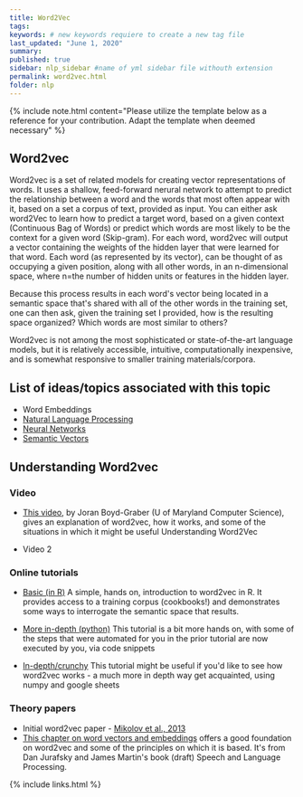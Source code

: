 ```yaml
---
title: Word2Vec
tags:
keywords: # new keywords requiere to create a new tag file
last_updated: "June 1, 2020"
summary: 
published: true
sidebar: nlp_sidebar #name of yml sidebar file withouth extension
permalink: word2vec.html
folder: nlp
---
```



{% include note.html content="Please utilize the template below as a reference for your contribution. Adapt the template when deemed necessary" %}

## Word2vec

Word2vec is a set of related models for creating vector representations of words. It uses a shallow, feed-forward nerural network to attempt to predict the relationship between a word and the words that most often appear with it, based on a set a corpus of text, provided as input. You can either ask word2Vec to learn how to predict a target word, based on a given context (Continuous Bag of Words) or predict which words are most likely to be the context for a given word (Skip-gram).  For each word, word2vec will output a vector containing the weights of the hidden layer that were learned for that word. Each word (as represented by its vector), can be thought of as occupying a given position, along with all other words, in an n-dimensional space, where n=the number of hidden units or features in the hidden layer.
 
Because this process results in each word's vector being located in a semantic space that's shared with all of the other words in the training set, one can then ask, given the training set I provided, how is the resulting space organized? Which words are most similar to others? 
 
Word2vec is not among the most sophisticated or state-of-the-art language models, but it is relatively accessible, intuitive, computationally inexpensive, and is somewhat responsive to smaller training materials/corpora.

## List of ideas/topics associated with this topic
* Word Embeddings
* [Natural Language Processing](nlp_landing_page.html)
* [Neural Networks](neural_networks_landing_page.html)
* [Semantic Vectors](semantic_vectors.html)


## Understanding Word2vec

### Video

* [This video](https://www.youtube.com/watch?v=QyrUentbkvw), by Joran Boyd-Graber (U of Maryland Computer Science), gives an explanation of word2vec, how it works, and some of the situations in which it might be useful
Understanding Word2Vec

* Video 2

### Online tutorials

* [Basic (in R)](https://github.com/bmschmidt/wordVectors) 
A simple, hands on, introduction to word2vec in R. It provides access to a training corpus (cookbooks!) and demonstrates some ways to interrogate the semantic space that results.

* [More in-depth (python)](https://www.kaggle.com/pierremegret/gensim-word2vec-tutorial)
This tutorial is a bit more hands on, with some of the steps that were automated for you in the prior tutorial are now executed by you, via code snippets

* [In-depth/crunchy](https://towardsdatascience.com/an-implementation-guide-to-word2vec-using-numpy-and-google-sheets-13445eebd281)
This tutorial might be useful if you'd like to see how word2vec works - a much more in depth way get acquainted, using numpy and google sheets


### Theory papers 
* Initial word2vec paper - [Mikolov et al., 2013](https://arxiv.org/abs/1301.3781)
* [This chapter on word vectors and embeddings](https://web.stanford.edu/~jurafsky/slp3/6.pdf) offers a good foundation on word2vec and some of the principles on which it is based. It's from Dan Jurafsky and James Martin's book (draft) Speech and Language Processing.

{% include links.html %}

